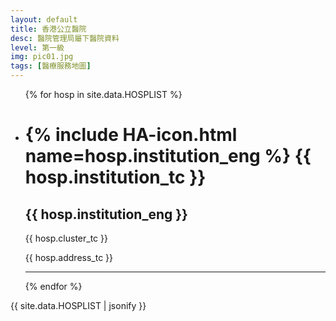 ```yaml
---
layout: default
title: 香港公立醫院
desc: 醫院管理局屬下醫院資料
level: 第一級
img: pic01.jpg
tags: [醫療服務地圖]
---
```

<ul>
{% for hosp in site.data.HOSPLIST %}
  <li>
    <h1>{% include HA-icon.html name=hosp.institution_eng %}  {{ hosp.institution_tc }}</h1>
    <h2>{{ hosp.institution_eng }}</h2>
    <p>{{ hosp.cluster_tc }}</p>
    <p>{{ hosp.address_tc }}</p>
    <script src='https://static.citymapper.com/js/embed/widget.js' data-slug='{{ hosp.slug }}' data-width=500 ></script>
    <hr />
  </li>
{% endfor %}
</ul>
<p>
  {{ site.data.HOSPLIST | jsonify }}
<p>
